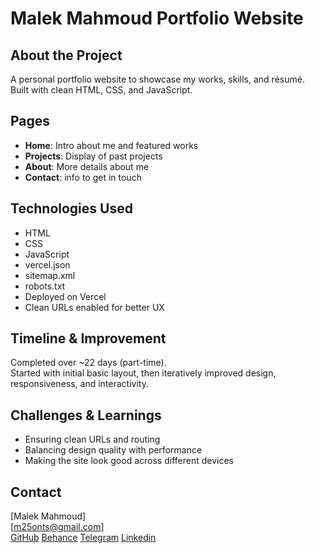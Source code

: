 # Malek Mahmoud Portfolio Website

## About the Project
A personal portfolio website to showcase my works, skills, and résumé.  
Built with clean HTML, CSS, and JavaScript.

## Pages
- **Home**: Intro about me and featured works  
- **Projects**: Display of past projects  
- **About**: More details about me  
- **Contact**: info to get in touch  

## Technologies Used
- HTML  
- CSS  
- JavaScript
- vercel.json
- sitemap.xml
- robots.txt 
- Deployed on Vercel  
- Clean URLs enabled for better UX  

## Timeline & Improvement
Completed over ~22 days (part-time).  
Started with initial basic layout, then iteratively improved design, responsiveness, and interactivity.

## Challenges & Learnings
- Ensuring clean URLs and routing  
- Balancing design quality with performance  
- Making the site look good across different devices  

## Contact
[Malek Mahmoud]  
[m25onts@gmail.com]  
<a href="https://github.com/am8li8">GitHub</a>
<a href="https://behance.net/am8li8">Behance</a>
<a href="https://t.me/am8li8">Telegram</a>
<a href="https://linkedin.com/in/am8li8">Linkedin</a>

